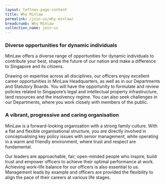 ```yaml
---
layout: leftnav-page-content
title: Why Minlaw
permalink: /join-us/why-minlaw/
breadcrumb: Why Minlaw
collection_name: join-us
---
```


### **Diverse opportunities for dynamic individuals**

MinLaw offers a diverse range of opportunities for dynamic individuals to contribute your best, shape the future of our nation and make a difference to Singapore and its citizens.

Drawing on expertise across all disciplines, our officers enjoy excellent career opportunities in MinLaw Headquarters, as well as in our Departments and Statutory Boards. You will have the opportunity to formulate and review policies related to Singapore’s legal and intellectual property infrastructure, land resources and the insolvency regime. You can also seek challenges in our Departments, where you work closely with members of the public.

### **A vibrant, progressive and caring organisation**

MinLaw is a forward-looking organisation with a strong family culture. With a flat and flexible organisational structure, you are directly involved in conceptualising key policy issues with senior management, while operating in a warm and friendly environment, where trust and respect are fundamental.

Our leaders are approachable, fair, open-minded people who inspire, build trust and empower officers to achieve their optimal performance at work. Achieving work-life balance for our officers is also essential to us. Management leads by example and officers are provided the flexibility to align the pace of their careers at various life stages.